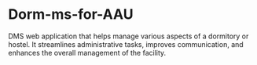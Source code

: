 # Dorm-ms-for-AAU
DMS web application that helps manage various aspects of a dormitory or hostel. It streamlines administrative tasks, improves communication, and enhances the overall management of the facility. 
